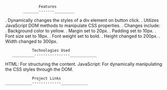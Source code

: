                    Features
            _______-------_________

. Dynamically changes the styles of a div element on button click.
. Utilizes JavaScript DOM methods to manipulate CSS properties.
. Changes include:
. Background color to yellow.
. Margin set to 20px.
. Padding set to 10px.
. Font size set to 18px.
. Font weight set to bold.
. Height changed to 200px.
. Width changed to 300px.

                Technologies Used
       __________----------------____________
       
HTML: For structuring the content.
JavaScript: For dynamically manipulating the CSS styles through the DOM.

                Project Links
    ____________-------------____________

    